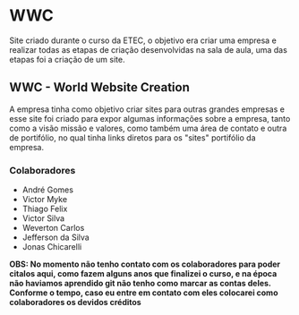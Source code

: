 # WWC 
 <p>Site criado durante o curso da ETEC, o objetivo era criar uma empresa e realizar todas as etapas de criação desenvolvidas na sala de aula, uma das etapas foi a criação de um site. </p>
 <h2> WWC - World Website Creation </h2>
 <p> A empresa tinha como objetivo criar sites para outras grandes empresas e esse site foi criado para expor algumas informações sobre a empresa, tanto como a visão missão e valores, como também uma área de contato e outra de portifólio, no qual tinha links diretos para os "sites" portifólio da empresa.</p>
 <h3>Colaboradores</h3>
 <ul>
 <li>André Gomes</li> 
 <li>Victor Myke</li>
 <li>Thiago Felix</li> 
 <li>Victor Silva</li>
 <li>Weverton Carlos</li>
 <li>Jefferson da Silva</li>
 <li>Jonas Chicarelli</li>
 </ul>
 <p> <b>OBS: No momento não tenho contato com os colaboradores para poder citalos aqui, como fazem alguns anos que finalizei o curso, e na época não haviamos aprendido git não tenho como marcar as contas deles. Conforme o tempo, caso eu entre em contato com eles colocarei como colaboradores os devidos créditos</p>

